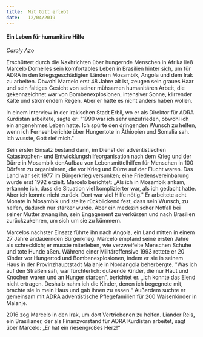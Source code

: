 ```yaml
---
title:  Mit Gott erlebt
date:   12/04/2019
---
```


#### Ein Leben für humanitäre Hilfe

_Caroly Azo_

Erschüttert durch die Naxhrichten über hungernde Menschen in Afrika ließ Marcelo Dornelles sein komfortables Leben in Brasilien hinter sich, um für ADRA in den kriegsgeschädigten Ländern Mosambik, Angola und dem Irak zu arbeiten. Obwohl Marcelo erst 48 Jahre alt ist, zeugen sein graues Haar und sein faltiges Gesicht von seiner mühsamen humanitären Arbeit, die gekennzeichnet war von Bombenexplosionen, intensiver Sonne, klirrender Kälte und strömendem Regen. Aber er hätte es nicht anders haben wollen.

In einem Interview in der irakischen Stadt Erbil, wo er als Direktor für ADRA Kurdistan arbeitete, sagte er: "1990 war ich sehr unzufrieden, obwohl ich ein angenehmes Leben hatte. Ich spürte den dringenden Wunsch zu helfen, wenn ich Fernsehberichte über Hungertote in Äthiopien und Somalia sah. Ich wusste, Gott rief mich."

Sein erster Einsatz bestand darin, im Dienst der adventistischen Katastrophen- und Entwicklungshilfeorganisation nach dem Krieg und der Dürre in Mosambik denAufbau von Lebensmittelhilfen für Menschen in 100 Dörfern zu organisieren, die vor Krieg und Dürre auf der Flucht waren. Das Land war seit 1977 im Bürgerkrieg versunken; eine Friedensvereinbarung wurde erst 1992 erzielt. Marcelo berichtet: „Als ich in Mosambik ankam, erkannte ich, dass die Situation viel komplizierter war, als ich gedacht hatte. Aber ich konnte nicht zurück. Dort war viel Hilfe nötig." Er arbeitete acht Monate in Mosambik und stellte rückblickend fest, dass sein Wunsch, zu helfen, dadurch nur stärker wurde. Aber ein medezinischer Notfall bei seiner Mutter zwang ihn, sein Engagement zu verkürzen und nach Brasilien zurückzukehren, um sich um sie zu kümmern.

Marcelos nächster Einsatz führte ihn nach Angola, ein Land mitten in einem 27 Jahre andauernden Bürgerkrieg. Marcelo empfand seine ersten Jahre als schrecklich; er musste miterleben, wie verzweifelte Menschen Schuhe und tote Hunde aßen. Während einer Militäroffensive 1993 rettete er 20 Kinder vor Hungertod und Bombenexplosionen, indem er sie in seinem Haus in der Provinzhauptstadt Malanje in Nordangola beherbergte. "Was ich auf den Straßen sah, war fürchterlich: dutzende Kinder, die nur Haut und Knochen waren und an Hunger starben“, berichtet er. „Ich konnte das Elend nicht ertragen. Deshalb nahm ich die Kinder, denen ich begegnete mit, brachte sie in mein Haus und gab ihnen zu essen.“ Außerdem suchte er gemeinsam mit ADRA adventistische Pflegefamilien für 200 Waisenkinder in Malanje.

2016 zog Marcelo in den Irak, um dort Vertriebenen zu helfen. Liander Reis, ein Brasilianer, der als Finanzvorstand für ADRA Kurdistan arbeitet, sagt über Marcelo: „Er hat ein riesengroßes Herz!“
